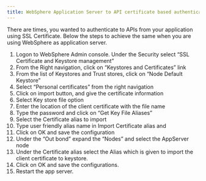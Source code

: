 ```yaml
---
title: WebSphere Application Server to API certificate based authentication
---
```

There are times, you wanted to authenticate to APIs from your application using SSL Certificate. Below the steps to achieve the same when you are using WebSphere as application server.

1. Logon to WebSphere Admin console. Under the Security select “SSL Certificate and Keystore management”
2. From the Right navigation, click on “Keystores and Certificates” link
3. From the list of Keystores and Trust stores, click on “Node Default Keystore”
4. Select “Personal certificates” from the right navigation
5. Click on import button, and give the certificate information
6. Select Key store file option
7. Enter the location of the client certificate with the file name
8. Type the password and click on “Get Key File Aliases”
9. Select the Certificate alias to import
10. Type user friendly alias name in Import Certificate alias and
11. Click on OK and save the configuration
12. Under the “Out bond” expand the “Nodes” and select the AppServer node
13. Under the Certificate alias select the Alias which is given to import the client certificate to keystore.
14. Click on OK and save the configurations.
15. Restart the app server.
